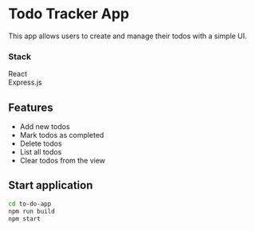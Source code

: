 # Todo Tracker App

This app allows users to create and manage their todos with a simple UI. <br>

### Stack 
React <br>
Express.js

## Features

- Add new todos
- Mark todos as completed
- Delete todos
- List all todos
- Clear todos from the view

## Start application

```bash
cd to-do-app
npm run build
npm start
```
